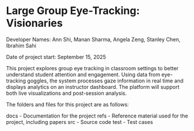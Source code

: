 # Large Group Eye-Tracking: Visionaries

Developer Names: Ann Shi, Manan Sharma, Angela Zeng, Stanley Chen, Ibrahim Sahi

Date of project start: September 15, 2025

This project explores group eye tracking in classroom settings to better
understand student attention and engagement. Using data from eye-tracking
goggles, the system processes gaze information in real time and displays
analytics on an instructor dashboard. The platform will support both live
visualizations and post-session analysis.

The folders and files for this project are as follows:

docs - Documentation for the project
refs - Reference material used for the project, including papers
src - Source code
test - Test cases